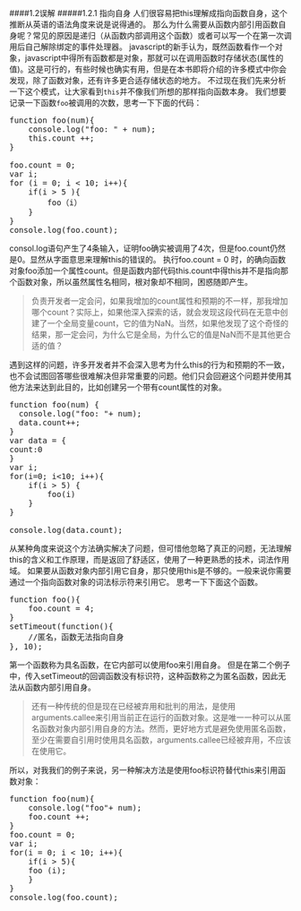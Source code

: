 ####1.2误解
#####1.2.1 指向自身
人们很容易把this理解成指向函数自身，这个推断从英语的语法角度来说是说得通的。
那么为什么需要从函数内部引用函数自身呢？常见的原因是递归（从函数内部调用这个函数）或者可以写一个在第一次调用后自己解除绑定的事件处理器。
javascript的新手认为，既然函数看作一个对象，javascript中得所有函数都是对象，那就可以在调用函数时存储状态(属性的值)。这是可行的，有些时候也确实有用，但是在本书即将介绍的许多模式中你会发现，除了函数对象，还有许多更合适存储状态的地方。
不过现在我们先来分析一下这个模式，让大家看到`this`并不像我们所想的那样指向函数本身。
我们想要记录一下函数`foo`被调用的次数，思考一下下面的代码：
<pre>function foo(num){
	console.log("foo: " + num);
	this.count ++;
}

foo.count = 0;
var i;
for (i = 0; i &lt; 10; i++){
	if(i > 5 ){
		foo（i）
	}
}
console.log(foo.count);
</pre>
consol.log语句产生了4条输入，证明foo确实被调用了4次，但是foo.count仍然是0。显然从字面意思来理解this的错误的。
执行foo.count = 0 时，的确向函数对象foo添加一个属性count。但是函数内部代码this.count中得this并不是指向那个函数对象，所以虽然属性名相同，根对象却不相同，困惑随即产生。
> 负责开发者一定会问，如果我增加的count属性和预期的不一样，那我增加哪个count？实际上，如果他深入探索的话，就会发现这段代码在无意中创建了一个全局变量count，它的值为NaN。当然，如果他发现了这个奇怪的结果，那一定会问，为什么它是全局，为什么它的值是NaN而不是其他更合适的值？

遇到这样的问题，许多开发者并不会深入思考为什么this的行为和预期的不一致，也不会试图回答哪些很难解决但非常重要的问题。他们只会回避这个问题并使用其他方法来达到此目的，比如创建另一个带有count属性的对象。
<pre>
function foo(num) {
  console.log("foo: "+ num);
  data.count++;
}
var data = {
count:0
}
var i;
for(i=0; i&lt;10; i++){
	if(i > 5) {
		foo(i)
	}
}

console.log(data.count);
</pre>
从某种角度来说这个方法确实解决了问题，但可惜他忽略了真正的问题，无法理解this的含义和工作原理，而是返回了舒适区，使用了一种更熟悉的技术，词法作用域。
如果要从函数对象内部引用它自身，那只使用this是不够的。一般来说你需要通过一个指向函数对象的词法标示符来引用它。
思考一下下面这个函数。
<pre>
function foo(){
	foo.count = 4;
}
setTimeout(function(){
	//匿名，函数无法指向自身
}, 10);
</pre>
第一个函数称为具名函数，在它内部可以使用foo来引用自身。
但是在第二个例子中，传入setTimeout的回调函数没有标识符，这种函数称之为匿名函数，因此无法从函数内部引用自身。
> 还有一种传统的但是现在已经被弃用和批判的用法，是使用arguments.callee来引用当前正在运行的函数对象。这是唯一一种可以从匿名函数对象内部引用自身的方法。然而，更好地方式是避免使用匿名函数，至少在需要自引用时使用具名函数，arguments.callee已经被弃用，不应该在使用它。

所以，对我我们的例子来说，另一种解决方法是使用foo标识符替代this来引用函数对象：
<pre>
function foo(num){
	console.log("foo"+ num);
	foo.count ++;
}
foo.count = 0;
var i;
for(i = 0; i &lt; 10; i++){
	if(i > 5){
	foo (i);
	}
}
console.log(foo.count);
</pre>
 